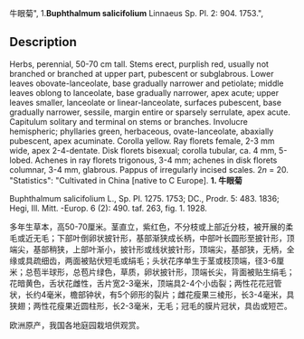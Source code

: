 牛眼菊",
1.**Buphthalmum salicifolium** Linnaeus Sp. Pl. 2: 904. 1753.",

## Description
Herbs, perennial, 50-70 cm tall. Stems erect, purplish red, usually not branched or branched at upper part, pubescent or subglabrous. Lower leaves obovate-lanceolate, base gradually narrower and petiolate; middle leaves oblong to lanceolate, base gradually narrower, apex acute; upper leaves smaller, lanceolate or linear-lanceolate, surfaces pubescent, base gradually narrower, sessile, margin entire or sparsely serrulate, apex acute. Capitulum solitary and terminal on stems or branches. Involucre hemispheric; phyllaries green, herbaceous, ovate-lanceolate, abaxially pubescent, apex acuminate. Corolla yellow. Ray florets female, 2-3 mm wide, apex 2-4-dentate. Disk florets bisexual; corolla tubular, ca. 4 mm, 5-lobed. Achenes in ray florets trigonous, 3-4 mm; achenes in disk florets columnar, 3-4 mm, glabrous. Pappus of irregularly incised scales. 2*n* = 20.
  "Statistics": "Cultivated in China [native to C Europe].
**1. 牛眼菊**

Buphthalmum salicifolium L., Sp. Pl. 1275. 1753; DC., Prodr. 5: 483. 1836; Hegi, Ill. Mitt. -Europ. 6 (2): 490. taf. 263, fig. 1. 1928.

多年生草本，高50-70厘米。茎直立，紫红色，不分枝或上部近分枝，被开展的柔毛或近无毛；下部叶倒卵状披针形，基部渐狭成长柄，中部叶长圆形至披针形，顶端尖，基部稍狭，上部叶渐小，披针形或线状披针形，顶端尖，基部狭，无柄，全缘或具疏细齿，两面被贴伏短毛或绢毛；头状花序单生于茎或枝顶端，径3-6厘米；总苞半球形，总苞片绿色，草质，卵状披针形，顶端长尖，背面被贴生绢毛；花暗黄色，舌状花雌性，舌片宽2-3毫米，顶端具2-4个小齿裂；两性花花冠管状，长约4毫米，檐部钟状，有5个卵形的裂片；雌花瘦果三棱形，长3-4毫米，具狭翅；两性花瘦果近圆柱形，长2-3毫米，无毛；冠毛的膜片冠状，具齿或短芒。

欧洲原产，我国各地庭园栽培供观赏。
